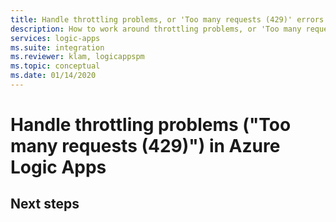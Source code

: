 ```yaml
---
title: Handle throttling problems, or 'Too many requests (429)' errors
description: How to work around throttling problems, or 'Too many requests (429)' errors, in Azure Logic Apps
services: logic-apps
ms.suite: integration
ms.reviewer: klam, logicappspm
ms.topic: conceptual
ms.date: 01/14/2020
---
```


# Handle throttling problems ("Too many requests (429)") in Azure Logic Apps

##



## Next steps




